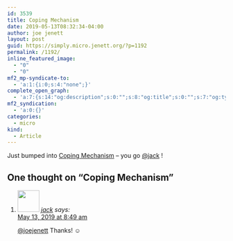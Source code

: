 ```yaml
---
id: 3539
title: Coping Mechanism
date: 2019-05-13T08:32:34-04:00
author: joe jenett
layout: post
guid: https://simply.micro.jenett.org/?p=1192
permalink: /1192/
inline_featured_image:
  - "0"
  - "0"
mf2_mp-syndicate-to:
  - 'a:1:{i:0;s:4:"none";}'
complete_open_graph:
  - 'a:7:{s:14:"og:description";s:0:"";s:8:"og:title";s:0:"";s:7:"og:type";s:0:"";s:12:"twitter:card";s:7:"summary";s:15:"twitter:creator";s:0:"";s:19:"twitter:description";s:0:"";s:8:"og:image";s:0:"";}'
mf2_syndication:
  - 'a:0:{}'
categories:
  - micro
kind:
  - Article
---
```

Just bumped into [Coping Mechanism](https://copingmechanism.com/ "Coping Mechanism ") – you go [@jack](https://micro.blog/jack) !

<h2 id="comments-title">One thought on “<span>Coping Mechanism</span>”		</h2>


<ol class="commentlist">
<li class="comment even thread-even depth-1 u-comment h-cite h-entry p-comment" id="li-comment-390">
<article id="comment-390" class="comment " itemprop="comment" itemscope="" itemtype="http://schema.org/Comment">
<footer>
<address class="comment-author p-author author vcard hcard h-card" itemprop="creator" itemscope="" itemtype="http://schema.org/Person">
<img alt="" src="https://micro.blog/jack/avatar.jpg" srcset="https://micro.blog/jack/avatar.jpg 2x" class="avatar avatar-50 photo avatar-default local-avatar u-photo" itemprop="image" loading="lazy" width="50" height="50">				<cite class="fn p-name" itemprop="name"><a href="https://micro.blog/jack" rel="external nofollow ugc" class="u-url url">jack</a></cite> <span class="says">says:</span>					</address>
<!-- .comment-author .vcard -->

<div class="comment-meta commentmetadata">
<a href="https://micro.blog/jack/3549225"><time class="updated published dt-updated dt-published" datetime="2019-05-13T08:49:09-04:00" itemprop="datePublished dateModified dateCreated">
May 13, 2019 at 8:49 am						</time></a>
</div>
<!-- .comment-meta .commentmetadata -->
</footer>

<div class="comment-content e-content p-summary p-name" itemprop="text name description">
<p><a href="https://micro.blog/joejenett" rel="nofollow ugc">@joejenett</a> Thanks! ☺️</p></div></article></li></ol>